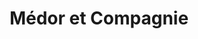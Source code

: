---
title: "Médor et Compagnie"
url: /chasseneuil-du-poitou/medor-et-compagnie/
shop: animal de compagnie
---